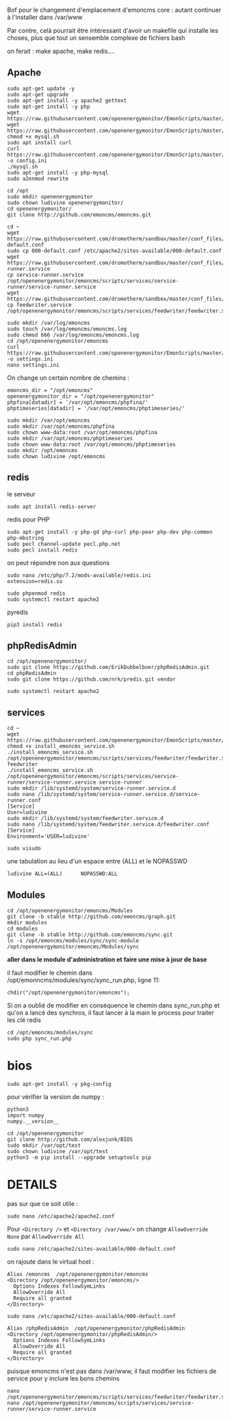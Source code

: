 Bof pour le changement d'emplacement d'emoncms core : autant continuer à l'installer dans /var/www

Par contre, celà pourrait être intéressant d'avoir un makefile qui installe les choses, plus que tout un sensemble complexe de fichiers bash

on ferait : make apache, make redis....


## Apache

```
sudo apt-get update -y
sudo apt-get upgrade
sudo apt-get install -y apache2 gettext
sudo apt-get install -y php
wget https://raw.githubusercontent.com/openenergymonitor/EmonScripts/master/install/mysql.sh
wget https://raw.githubusercontent.com/openenergymonitor/EmonScripts/master/install/load_config.sh
chmod +x mysql.sh
sudo apt install curl
curl https://raw.githubusercontent.com/openenergymonitor/EmonScripts/master/install/emonsd.config.ini -o config.ini
./mysql.sh
sudo apt-get install -y php-mysql
sudo a2enmod rewrite
```
```
cd /opt
sudo mkdir openenergymonitor
sudo chown ludivine openenergymonitor/
cd openenergymonitor/
git clone http://github.com/emoncms/emoncms.git
```

```
cd ~
wget https://raw.githubusercontent.com/dromotherm/sandbox/master/conf_files/newUbuntuForDataWork/000-default.conf
sudo cp 000-default.conf /etc/apache2/sites-available/000-default.conf
wget https://raw.githubusercontent.com/dromotherm/sandbox/master/conf_files/newUbuntuForDataWork/service-runner.service
cp service-runner.service /opt/openenergymonitor/emoncms/scripts/services/service-runner/service-runner.service
wget https://raw.githubusercontent.com/dromotherm/sandbox/master/conf_files/newUbuntuForDataWork/feedwriter.service
cp feedwriter.service /opt/openenergymonitor/emoncms/scripts/services/feedwriter/feedwriter.service
```

```
sudo mkdir /var/log/emoncms
sudo touch /var/log/emoncms/emoncms.log
sudo chmod 666 /var/log/emoncms/emoncms.log
cd /opt/openenergymonitor/emoncms
curl https://raw.githubusercontent.com/openenergymonitor/EmonScripts/master/defaults/emoncms/emonpi.settings.ini -o settings.ini
nano settings.ini
```
On change un certain nombre de chemins :
```
emoncms_dir = "/opt/emoncms"
openenergymonitor_dir = "/opt/openenergymonitor"
phpfina[datadir] = '/var/opt/emoncms/phpfina/'
phptimeseries[datadir] = '/var/opt/emoncms/phptimeseries/'
```

```
sudo mkdir /var/opt/emoncms
sudo mkdir /var/opt/emoncms/phpfina
sudo chown www-data:root /var/opt/emoncms/phpfina
sudo mkdir /var/opt/emoncms/phptimeseries
sudo chown www-data:root /var/opt/emoncms/phptimeseries
sudo mkdir /opt/emoncms
sudo chown ludivine /opt/emoncms
```
## redis
le serveur
```
sudo apt install redis-server
```
redis pour PHP
```
sudo apt-get install -y php-gd php-curl php-pear php-dev php-common php-mbstring
sudo pecl channel-update pecl.php.net
sudo pecl install redis
```
on peut répondre non aux questions

```
sudo nano /etc/php/7.2/mods-available/redis.ini
extension=redis.so

sudo phpenmod redis
sudo systemctl restart apache2
```
pyredis 
```
pip3 install redis
```

## phpRedisAdmin
```
cd /opt/openenergymonitor/
sudo git clone https://github.com/ErikDubbelboer/phpRedisAdmin.git
cd phpRedisAdmin
sudo git clone https://github.com/nrk/predis.git vendor
```

```
sudo systemctl restart apache2
```
## services

```
cd ~
wget https://raw.githubusercontent.com/openenergymonitor/EmonScripts/master/common/install_emoncms_service.sh
chmod +x install_emoncms_service.sh
./install_emoncms_service.sh /opt/openenergymonitor/emoncms/scripts/services/feedwriter/feedwriter.service feedwriter
./install_emoncms_service.sh /opt/openenergymonitor/emoncms/scripts/services/service-runner/service-runner.service service-runner
sudo mkdir /lib/systemd/system/service-runner.service.d
sudo nano /lib/systemd/system/service-runner.service.d/service-runner.conf
[Service]
User=ludivine
sudo mkdir /lib/systemd/system/feedwriter.service.d
sudo nano /lib/systemd/system/feedwriter.service.d/feedwriter.conf
[Service]
Environment='USER=ludivine'
```
```
sudo visudo
```
une tabulation au lieu d'un espace entre (ALL) et le NOPASSWD
```
ludivine ALL=(ALL)      NOPASSWD:ALL
```

## Modules

```
cd /opt/openenergymonitor/emoncms/Modules
git clone -b stable http://github.com/emoncms/graph.git
mkdir modules
cd modules
git clone -b stable http://github.com/emoncms/sync.git
ln -s /opt/emoncms/modules/sync/sync-module /opt/openenergymonitor/emoncms/Modules/sync
```
**aller dans le module d'administration et faire une mise à jour de base**

il faut modifier le chemin dans /opt/emonncms/modules/sync/sync_run.php, ligne 11:
```
chdir("/opt/openenergymonitor/emoncms");
```
Si on a oublié de modifier en conséquence le chemin dans sync_run.php et qu'on a lancé des synchros, il faut lancer à la main le process pour traiter les clé redis
```
cd /opt/emoncms/modules/sync
sudo php sync_run.php
```
# bios

```
sudo apt-get install -y pkg-config
```
pour vérifier la version de numpy :
```
python3
import numpy
numpy.__version__
```

```
cd /opt/openenergymonitor
git clone http://github.com/alexjunk/BIOS
sudo mkdir /var/opt/test
sudo chown ludivine /var/opt/test
python3 -m pip install --upgrade setuptools pip
```

# DETAILS

pas sur que ce soit utile :
```
sudo nano /etc/apache2/apache2.conf
```
Pour `<Directory />` et `<Directory /var/www/>` on change `AllowOverride None` par `AllowOverride All`

```
sudo nano /etc/apache2/sites-available/000-default.conf
```

on rajoute dans le virtual host :
```
Alias /emoncms  /opt/openenergymonitor/emoncms
<Directory /opt/openenergymonitor/emoncms/>
  Options Indexes FollowSymLinks
  AllowOverride All
  Require all granted
</Directory>
```

```
sudo nano /etc/apache2/sites-available/000-default.conf
```

```
Alias /phpRedisAdmin  /opt/openenergymonitor/phpRedisAdmin
<Directory /opt/openenergymonitor/phpRedisAdmin/>
  Options Indexes FollowSymLinks
  AllowOverride All
  Require all granted
</Directory>
```
puisque emoncms n'est pas dans /var/www, il faut modifier les fichiers de service pour y inclure les bons chemins
```
nano /opt/openenergymonitor/emoncms/scripts/services/feedwriter/feedwriter.service
nano /opt/openenergymonitor/emoncms/scripts/services/service-runner/service-runner.service
```
